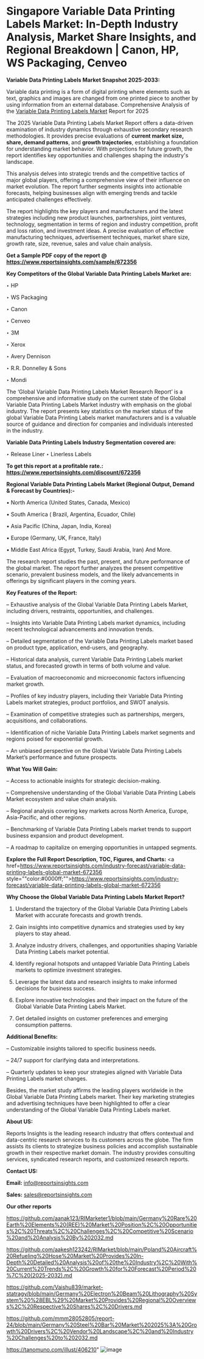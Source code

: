 # Singapore Variable Data Printing Labels Market: In-Depth Industry Analysis, Market Share Insights, and Regional Breakdown | Canon, HP, WS Packaging, Cenveo

<strong>Variable Data Printing Labels Market Snapshot 2025-2033:</strong>

Variable data printing is a form of digital printing where elements such as text, graphics and images are changed from one printed piece to another by using information from an external database. Comprehensive Analysis of the <a href=https://www.reportsinsights.com/sample/672356>Variable Data Printing Labels Market</a> Report for 2025

The 2025 Variable Data Printing Labels Market Report offers a data-driven examination of industry dynamics through exhaustive secondary research methodologies. It provides precise evaluations of <strong>current market size, share, demand patterns</strong>, and <strong>growth trajectories</strong>, establishing a foundation for understanding market behavior. With projections for future growth, the report identifies key opportunities and challenges shaping the industry's landscape.

This analysis delves into strategic trends and the competitive tactics of major global players, offering a comprehensive view of their influence on market evolution. The report further segments insights into actionable forecasts, helping businesses align with emerging trends and tackle anticipated challenges effectively.

The report highlights the key players and manufacturers and the latest strategies including new product launches, partnerships, joint ventures, technology, segmentation in terms of region and industry competition, profit and loss ration, and investment ideas. A precise evaluation of effective manufacturing techniques, advertisement techniques, market share size, growth rate, size, revenue, sales and value chain analysis.

<strong>Get a Sample PDF copy of the report @ <a href=https://www.reportsinsights.com/sample/672356 style=color:#0000ff;>https://www.reportsinsights.com/sample/672356</a></strong>

<strong>Key Competitors of the Global Variable Data Printing Labels Market are:</strong>

‣ HP

‣ WS Packaging

‣ Canon

‣ Cenveo

‣ 3M

‣ Xerox

‣ Avery Dennison

‣ R.R. Donnelley & Sons

‣ Mondi

The ‘Global Variable Data Printing Labels Market Research Report’ is a comprehensive and informative study on the current state of the Global Variable Data Printing Labels Market industry with emphasis on the global industry. The report presents key statistics on the market status of the global Variable Data Printing Labels market manufacturers and is a valuable source of guidance and direction for companies and individuals interested in the industry.

<strong>Variable Data Printing Labels Industry Segmentation covered are:</strong>

‣ Release Liner
‣ Linerless Labels

<strong>To get this report at a profitable rate.: <a href=https://www.reportsinsights.com/discount/672356 style=color:#0000ff;>https://www.reportsinsights.com/discount/672356</a></strong>

<strong>Regional Variable Data Printing Labels Market (Regional Output, Demand &amp; Forecast by Countries):-</strong>

• North America (United States, Canada, Mexico)

• South America ( Brazil, Argentina, Ecuador, Chile)

• Asia Pacific (China, Japan, India, Korea)

• Europe (Germany, UK, France, Italy)

• Middle East Africa (Egypt, Turkey, Saudi Arabia, Iran) And More.

The research report studies the past, present, and future performance of the global market. The report further analyzes the present competitive scenario, prevalent business models, and the likely advancements in offerings by significant players in the coming years.

<strong>Key Features of the Report:</strong>

– Exhaustive analysis of the Global Variable Data Printing Labels Market, including drivers, restraints, opportunities, and challenges.

– Insights into Variable Data Printing Labels market dynamics, including recent technological advancements and innovation trends.

– Detailed segmentation of the Variable Data Printing Labels market based on product type, application, end-users, and geography.

– Historical data analysis, current Variable Data Printing Labels market status, and forecasted growth in terms of both volume and value.

– Evaluation of macroeconomic and microeconomic factors influencing market growth.

– Profiles of key industry players, including their Variable Data Printing Labels market strategies, product portfolios, and SWOT analysis.

– Examination of competitive strategies such as partnerships, mergers, acquisitions, and collaborations.

– Identification of niche Variable Data Printing Labels market segments and regions poised for exponential growth.

– An unbiased perspective on the Global Variable Data Printing Labels Market’s performance and future prospects.

<strong>What You Will Gain:</strong>

– Access to actionable insights for strategic decision-making.

– Comprehensive understanding of the Global Variable Data Printing Labels Market ecosystem and value chain analysis.

– Regional analysis covering key markets across North America, Europe, Asia-Pacific, and other regions.

– Benchmarking of Variable Data Printing Labels market trends to support business expansion and product development.

– A roadmap to capitalize on emerging opportunities in untapped segments.

<strong>Explore the Full Report Description, TOC, Figures, and Charts:</strong>
<a href=https://www.reportsinsights.com/industry-forecast/variable-data-printing-labels-global-market-672356 style=""color:#0000ff;"">https://www.reportsinsights.com/industry-forecast/variable-data-printing-labels-global-market-672356</a>

<strong>Why Choose the Global Variable Data Printing Labels Market Report?</strong>

1. Understand the trajectory of the Global Variable Data Printing Labels Market with accurate forecasts and growth trends.

2. Gain insights into competitive dynamics and strategies used by key players to stay ahead.

3. Analyze industry drivers, challenges, and opportunities shaping Variable Data Printing Labels market potential.

4. Identify regional hotspots and untapped Variable Data Printing Labels markets to optimize investment strategies.

5. Leverage the latest data and research insights to make informed decisions for business success.

6. Explore innovative technologies and their impact on the future of the Global Variable Data Printing Labels Market.

7. Get detailed insights on customer preferences and emerging consumption patterns.

<strong>Additional Benefits:</strong>

– Customizable insights tailored to specific business needs.

– 24/7 support for clarifying data and interpretations.

– Quarterly updates to keep your strategies aligned with Variable Data Printing Labels market changes.

Besides, the market study affirms the leading players worldwide in the Global Variable Data Printing Labels market. Their key marketing strategies and advertising techniques have been highlighted to offer a clear understanding of the Global Variable Data Printing Labels market.

<strong><strong>About US</strong>:</strong>

Reports Insights is the leading research industry that offers contextual and data-centric research services to its customers across the globe. The firm assists its clients to strategize business policies and accomplish sustainable growth in their respective market domain. The industry provides consulting services, syndicated research reports, and customized research reports.

<strong>Contact US:</strong>

<p class=><b>Email:</b> <a href=mailto:info@reportsinsights.com>info@reportsinsights.com</a></p>
<p class=><b>Sales:</b> <a href=mailto:sales@reportsinsights.com>sales@reportsinsights.com</a></p>

<strong>Our other reports</strong>

<a href=https://github.com/aanak123/RIMarketer1/blob/main/Germany%20Rare%20Earth%20Elements%20(REE)%20Market%20Position%2C%20Opportunities%2C%20Threats%2C%20Challenges%2C%20Competitive%20Scenario%20and%20Analysis%20By%202032.md>https://github.com/aanak123/RIMarketer1/blob/main/Germany%20Rare%20Earth%20Elements%20(REE)%20Market%20Position%2C%20Opportunities%2C%20Threats%2C%20Challenges%2C%20Competitive%20Scenario%20and%20Analysis%20By%202032.md</a>

<a href=https://github.com/aakesh123242/RIMarket/blob/main/Poland%20Aircraft%20Refueling%20Hose%20Market%20Provides%20In-Depth%20Detailed%20Analysis%20of%20the%20Industry%2C%20With%20Current%20Trends%2C%20Growth%20for%20Forecast%20Period%20%7C%20(2025-2032).md>https://github.com/aakesh123242/RIMarket/blob/main/Poland%20Aircraft%20Refueling%20Hose%20Market%20Provides%20In-Depth%20Detailed%20Analysis%20of%20the%20Industry%2C%20With%20Current%20Trends%2C%20Growth%20for%20Forecast%20Period%20%7C%20(2025-2032).md</a>

<a href=https://github.com/Vaishu839/market-statragy/blob/main/Germany%20Electron%20Beam%20Lithography%20System%20%28EBL%29%20Market%20Provides%20Regional%20Overviews%2C%20Respective%20Shares%2C%20Drivers.md>https://github.com/Vaishu839/market-statragy/blob/main/Germany%20Electron%20Beam%20Lithography%20System%20%28EBL%29%20Market%20Provides%20Regional%20Overviews%2C%20Respective%20Shares%2C%20Drivers.md</a>

<a href=https://github.com/mmm28052805/report-24/blob/main/Germany%20Steel%20Bar%20Market%202025%3A%20Growth%20Drivers%2C%20Vendor%20Landscape%2C%20and%20Industry%20Challenges%20to%202032.md>https://github.com/mmm28052805/report-24/blob/main/Germany%20Steel%20Bar%20Market%202025%3A%20Growth%20Drivers%2C%20Vendor%20Landscape%2C%20and%20Industry%20Challenges%20to%202032.md</a>

<a href=https://tanomuno.com/illust/406210>https://tanomuno.com/illust/406210</a>"
![image](https://github.com/user-attachments/assets/489c8931-8d56-4a2f-a5ec-bbe8fb7cffb0)
